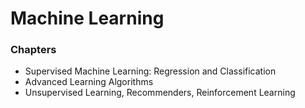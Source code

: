 # Machine Learning

### Chapters
- Supervised Machine Learning: Regression and Classification
- Advanced Learning Algorithms
- Unsupervised Learning, Recommenders, Reinforcement Learning
